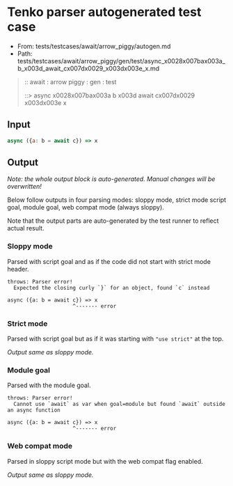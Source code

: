 # Tenko parser autogenerated test case

- From: tests/testcases/await/arrow_piggy/autogen.md
- Path: tests/testcases/await/arrow_piggy/gen/test/async_x0028x007bax003a_b_x003d_await_cx007dx0029_x003dx003e_x.md

> :: await : arrow piggy : gen : test
>
> ::> async x0028x007bax003a b x003d await cx007dx0029 x003dx003e x

## Input


`````js
async ({a: b = await c}) => x
`````

## Output

_Note: the whole output block is auto-generated. Manual changes will be overwritten!_

Below follow outputs in four parsing modes: sloppy mode, strict mode script goal, module goal, web compat mode (always sloppy).

Note that the output parts are auto-generated by the test runner to reflect actual result.

### Sloppy mode

Parsed with script goal and as if the code did not start with strict mode header.

`````
throws: Parser error!
  Expected the closing curly `}` for an object, found `c` instead

async ({a: b = await c}) => x
                     ^------- error
`````

### Strict mode

Parsed with script goal but as if it was starting with `"use strict"` at the top.

_Output same as sloppy mode._

### Module goal

Parsed with the module goal.

`````
throws: Parser error!
  Cannot use `await` as var when goal=module but found `await` outside an async function

async ({a: b = await c}) => x
                     ^------- error
`````


### Web compat mode

Parsed in sloppy script mode but with the web compat flag enabled.

_Output same as sloppy mode._
